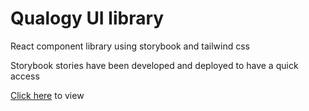 # Qualogy UI library
React component library using storybook and tailwind css

Storybook stories have been developed and deployed to have a quick access

[Click here](https://cmuthuraj.github.io/qualogy_ui) to view
